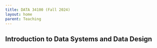 ```yaml
---
title: DATA 34100 (Fall 2024)
layout: home
parent: Teaching
---
```


## Introduction to Data Systems and Data Design
